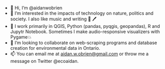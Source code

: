 - 👋 Hi, I’m @aidanwobrien
- 👀 I’m interested in the impacts of technology on nature, politics and society. I also like music and writing 🎹 🖊️
- 🌱 I work primarily in QGIS, Python (pandas, pyqgis, geopandas), R and Jupytr Notebook. Sometimes I make audio-responsive visualizers with Pygame💥
- 💞️ I’m looking to collaborate on web-scraping programs and database creation for environmental data in Ontario.
- 📫 You can email me at aidan.w.obrien@gmail.com or throw me a message on Twitter @ecoaidan.

<!---
aidanwobrien/aidanwobrien is a ✨ special ✨ repository because its `README.md` (this file) appears on your GitHub profile.
You can click the Preview link to take a look at your changes.
--->
